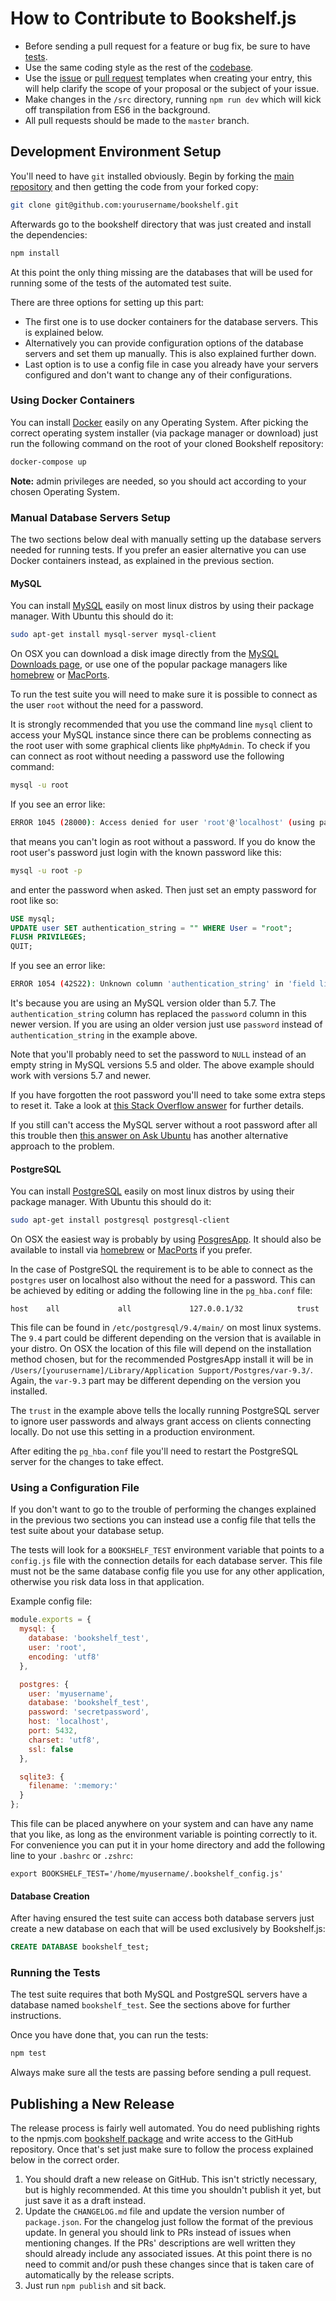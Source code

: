 # How to Contribute to Bookshelf.js

* Before sending a pull request for a feature or bug fix, be sure to have
[tests](https://github.com/bookshelf/bookshelf/tree/master/test).
* Use the same coding style as the rest of the
[codebase](https://github.com/bookshelf/bookshelf/blob/master/src/bookshelf.js).
* Use the [issue](https://github.com/bookshelf/bookshelf/blob/master/ISSUE-TEMPLATE.js) or
[pull request](https://github.com/bookshelf/bookshelf/blob/master/PR-TEMPLATE.js) templates when creating your entry,
this will help clarify the scope of your proposal or the subject of your issue.
* Make changes in the `/src` directory, running `npm run dev` which will kick off transpilation from ES6 in the
background.
* All pull requests should be made to the `master` branch.

## Development Environment Setup

You'll need to have `git` installed obviously. Begin by forking the
[main repository](https://github.com/bookshelf/bookshelf) and then getting the code from your forked copy:

```sh
git clone git@github.com:yourusername/bookshelf.git
```

Afterwards go to the bookshelf directory that was just created and install the dependencies:

```sh
npm install
```

At this point the only thing missing are the databases that will be used for running some of the tests of the automated
test suite.

There are three options for setting up this part:

* The first one is to use docker containers for the database servers. This is explained below.
* Alternatively you can provide configuration options of the database servers and set them up manually. This is also
explained further down.
* Last option is to use a config file in case you already have your servers configured and don't want to change any of
their configurations.

### Using Docker Containers

You can install [Docker](https://docs.docker.com/engine/installation/#supported-platforms) easily on any Operating
System. After picking the correct operating system installer (via package manager or download) just run the
following command on the root of your cloned Bookshelf repository:

```sh
docker-compose up
```

**Note:** admin privileges are needed, so you should act according to your chosen Operating System.

### Manual Database Servers Setup

The two sections below deal with manually setting up the database servers needed for running tests. If you prefer an
easier alternative you can use Docker containers instead, as explained in the previous section.

#### MySQL

You can install [MySQL](https://www.mysql.com/) easily on most linux distros by using their package manager. With Ubuntu
this should do it:

```sh
sudo apt-get install mysql-server mysql-client
```

On OSX you can download a disk image directly from the [MySQL Downloads page](http://dev.mysql.com/downloads/mysql/), or
use one of the popular package managers like [homebrew](http://brew.sh/) or [MacPorts](https://www.macports.org/).

To run the test suite you will need to make sure it is possible to connect as the user `root` without the need for a
password.

It is strongly recommended that you use the command line `mysql` client to access your MySQL instance since there can be
problems connecting as the root user with some graphical clients like `phpMyAdmin`. To check if you can connect as root
without needing a password use the following command:

```sh
mysql -u root
```

If you see an error like:

```sh
ERROR 1045 (28000): Access denied for user 'root'@'localhost' (using password: NO)
```

that means you can't login as root without a password. If you do know the root user's password just login with the known
password like this:

```sh
mysql -u root -p
```

and enter the password when asked. Then just set an empty password for root like so:

```SQL
USE mysql;
UPDATE user SET authentication_string = "" WHERE User = "root";
FLUSH PRIVILEGES;
QUIT;
```

If you see an error like:

```sh
ERROR 1054 (42S22): Unknown column 'authentication_string' in 'field list'
```

It's because you are using an MySQL version older than 5.7. The `authentication_string` column has replaced the
`password` column in this newer version. If you are using an older version just use `password` instead of
`authentication_string` in the example above.

Note that you'll probably need to set the password to `NULL` instead of an empty string in MySQL versions 5.5 and older.
The above example should work with versions 5.7 and newer.

If you have forgotten the root password you'll need to take some extra steps to reset it. Take a look at
[this Stack Overflow answer](http://stackoverflow.com/a/7825212/504930) for further details.

If you still can't access the MySQL server without a root password after all this trouble then
[this answer on Ask Ubuntu](https://askubuntu.com/a/784347/18193) has another alternative approach to the problem.

#### PostgreSQL

You can install [PostgreSQL](http://www.postgresql.org/) easily on most linux distros by using their package manager.
With Ubuntu this should do it:

```sh
sudo apt-get install postgresql postgresql-client
```

On OSX the easiest way is probably by using [PosgresApp](http://postgresapp.com/). It should also be available to
install via [homebrew](http://brew.sh/) or [MacPorts](https://www.macports.org/) if you prefer.

In the case of PostgreSQL the requirement is to be able to connect as the `postgres` user on localhost also without the
need for a password. This can be achieved by editing or adding the following line in the `pg_hba.conf` file:

```
host    all             all             127.0.0.1/32            trust
```

This file can be found in `/etc/postgresql/9.4/main/` on most linux systems. The `9.4` part could be different depending
on the version that is available in your distro. On OSX the location of this file will depend on the installation method
chosen, but for the recommended PostgresApp install it will be in `/Users/[yourusername]/Library/Application
Support/Postgres/var-9.3/`. Again, the `var-9.3` part may be different depending on the version you installed.

The `trust` in the example above tells the locally running PostgreSQL server to ignore user passwords and always grant
access on clients connecting locally. Do not use this setting in a production environment.

After editing the `pg_hba.conf` file you'll need to restart the PostgreSQL server for the changes to take effect.

### Using a Configuration File

If you don't want to go to the trouble of performing the changes explained in the previous two sections you can instead
use a config file that tells the test suite about your database setup.

The tests will look for a `BOOKSHELF_TEST` environment variable that points to a `config.js` file with the connection
details for each database server. This file must not be the same database config file you use for any other application,
otherwise you risk data loss in that application.

Example config file:

```javascript
module.exports = {
  mysql: {
    database: 'bookshelf_test',
    user: 'root',
    encoding: 'utf8'
  },

  postgres: {
    user: 'myusername',
    database: 'bookshelf_test',
    password: 'secretpassword',
    host: 'localhost',
    port: 5432,
    charset: 'utf8',
    ssl: false
  },

  sqlite3: {
    filename: ':memory:'
  }
};
```

This file can be placed anywhere on your system and can have any name that you like, as long as the environment variable
is pointing correctly to it. For convenience you can put it in your home directory and add the following line to your
`.bashrc` or `.zshrc`:

```
export BOOKSHELF_TEST='/home/myusername/.bookshelf_config.js'
```

#### Database Creation

After having ensured the test suite can access both database servers just create a new database on each that will be
used exclusively by Bookshelf.js:

```SQL
CREATE DATABASE bookshelf_test;
```

### Running the Tests

The test suite requires that both MySQL and PostgreSQL servers have a database named `bookshelf_test`. See the sections
above for further instructions.

Once you have done that, you can run the tests:

```sh
npm test
```

Always make sure all the tests are passing before sending a pull request.

## Publishing a New Release

The release process is fairly well automated. You do need publishing rights to the npmjs.com
[bookshelf package](https://www.npmjs.com/package/bookshelf) and write access to the GitHub repository. Once that's set
just make sure to follow the process explained below in the correct order.

1. You should draft a new release on GitHub. This isn't strictly necessary, but is highly recommended. At this time you
shouldn't publish it yet, but just save it as a draft instead.
2. Update the `CHANGELOG.md` file and update the version number of `package.json`. For the changelog just follow the
format of the previous update. In general you should link to PRs instead of issues when mentioning changes. If the PRs'
descriptions are well written they should already include any associated issues. At this point there is no need to commit and/or push these changes since that is taken care of automatically by the release scripts.
3. Just run `npm publish` and sit back.
